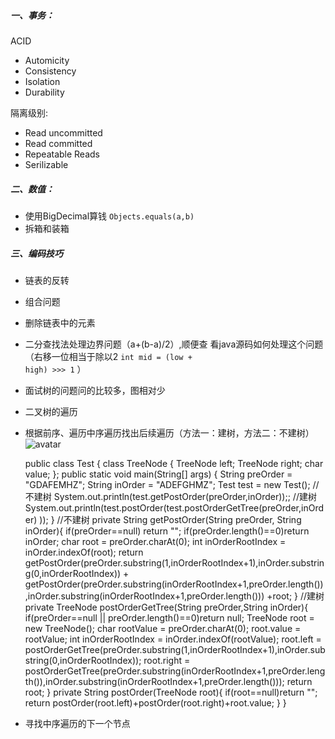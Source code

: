 ##### 一、事务：
 ACID
- Automicity
- Consistency
- Isolation
- Durability

隔离级别:
- Read uncommitted
- Read committed
- Repeatable Reads
- Serilizable
##### 二、数值：
- 使用BigDecimal算钱
<code>Objects.equals(a,b)</code>
- 拆箱和装箱
##### 三、编码技巧
- 链表的反转
- 组合问题
- 删除链表中的元素
- 二分查找法处理边界问题（a+(b-a)/2）,顺便查 看java源码如何处理这个问题（右移一位相当于除以2
<code>int mid = (low + high) >>> 1</code>
）
- 面试树的问题问的比较多，图相对少
- 二叉树的遍历
- 根据前序、遍历中序遍历找出后续遍历（方法一：建树，方法二：不建树）
![avatar](http://images2015.cnblogs.com/blog/795187/201510/795187-20151023201552927-578458496.png)

    public class Test {
    class TreeNode
    {
        TreeNode left;
        TreeNode right;
        char  value;
    };
    public static void main(String[] args) {
        String preOrder = "GDAFEMHZ";
        String inOrder = "ADEFGHMZ";
        Test test = new Test();
        //不建树
        System.out.println(test.getPostOrder(preOrder,inOrder));;
        //建树
        System.out.println(test.postOrder(test.postOrderGetTree(preOrder,inOrder) ));
    }
    //不建树
    private String getPostOrder(String preOrder, String inOrder){
        if(preOrder==null) return "";
        if(preOrder.length()==0)return inOrder;
        char root = preOrder.charAt(0);
        int inOrderRootIndex = inOrder.indexOf(root);
        return getPostOrder(preOrder.substring(1,inOrderRootIndex+1),inOrder.substring(0,inOrderRootIndex))
                + getPostOrder(preOrder.substring(inOrderRootIndex+1,preOrder.length()),inOrder.substring(inOrderRootIndex+1,preOrder.length()))
                +root;
    }
    //建树
    private TreeNode postOrderGetTree(String preOrder,String inOrder){
        if(preOrder==null || preOrder.length()==0)return null;
        TreeNode root = new TreeNode();
        char rootValue = preOrder.charAt(0);
        root.value = rootValue;
        int inOrderRootIndex = inOrder.indexOf(rootValue);
        root.left = postOrderGetTree(preOrder.substring(1,inOrderRootIndex+1),inOrder.substring(0,inOrderRootIndex));
        root.right = postOrderGetTree(preOrder.substring(inOrderRootIndex+1,preOrder.length()),inOrder.substring(inOrderRootIndex+1,preOrder.length()));
        return root;
    }
    private String postOrder(TreeNode root){
        if(root==null)return "";
        return postOrder(root.left)+postOrder(root.right)+root.value;
    }
}
- 寻找中序遍历的下一个节点
